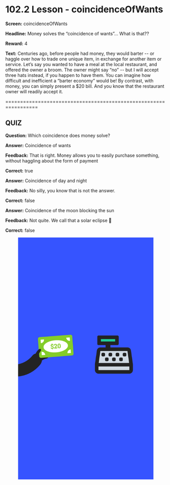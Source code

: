 # 102.2 Lesson - coincidenceOfWants

**Screen:** coincidenceOfWants

**Headline:** Money solves the “coincidence of wants”... What is that??

**Reward:** 4

**Text:** Centuries ago, before people had money, they would barter -- or haggle over how to trade one unique item, in exchange for another item or service. Let’s say you wanted to have a meal at the local restaurant, and offered the owner a broom. The owner might say “no” -- but I will accept three hats instead, if you happen to have them. You can imagine how difficult and inefficient a “barter economy” would be! By contrast, with money, you can simply present a $20 bill. And you know that the restaurant owner will readily accept it.


=================================================================

## QUIZ

**Question:** Which coincidence does money solve?


**Answer:** Coincidence of wants

**Feedback:** That is right. Money allows you to easily purchase something, without haggling about the form of payment

**Correct:** true

**Answer:** Coincidence of day and night

**Feedback:** No silly, you know that is not the answer.

**Correct:** false

**Answer:** Coincidence of the moon blocking the sun

**Feedback:** Not quite. We call that a solar eclipse 🌚

**Correct:** false


<figure><img src="../.gitbook/assets/image (23).png" alt=""><figcaption></figcaption></figure>

